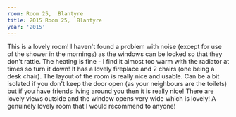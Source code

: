 ```yaml
---
room: Room 25,  Blantyre
title: 2015 Room 25,  Blantyre
year: '2015'
---
```


This is a lovely room! I haven't found a problem with noise (except for use of the shower in the mornings) as the windows can be locked so that they don't rattle. The heating is fine - I find it almost too warm with the radiator at times so turn it down! It has a lovely fireplace and 2 chairs (one being a desk chair). The layout of the room is really nice and usable. Can be a bit isolated if you don't keep the door open (as your neighbours are the toilets) but if you have friends living around you then it is really nice! There are lovely views outside and the window opens very wide which is lovely! A genuinely lovely room that I would recommend to anyone!